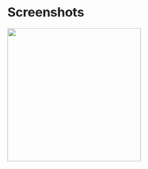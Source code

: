 # Screenshots


<img src="https://user-images.githubusercontent.com/50784573/71898806-8c32fe00-319d-11ea-8ec0-9c04f4c3b627.png" width="300px" />


